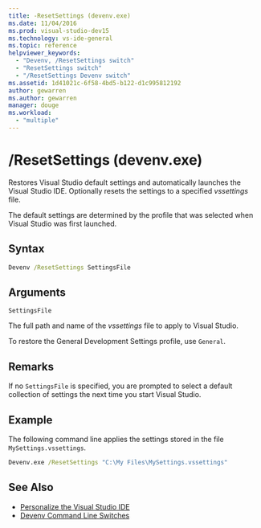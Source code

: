 ```yaml
---
title: -ResetSettings (devenv.exe)
ms.date: 11/04/2016
ms.prod: visual-studio-dev15
ms.technology: vs-ide-general
ms.topic: reference
helpviewer_keywords:
  - "Devenv, /ResetSettings switch"
  - "ResetSettings switch"
  - "/ResetSettings Devenv switch"
ms.assetid: 1d41021c-6f58-4bd5-b122-d1c995812192
author: gewarren
ms.author: gewarren
manager: douge
ms.workload:
  - "multiple"
---
```

# /ResetSettings (devenv.exe)

Restores Visual Studio default settings and automatically launches the Visual Studio IDE. Optionally resets the settings to a specified *vssettings* file.

The default settings are determined by the profile that was selected when Visual Studio was first launched.

## Syntax

```cmd
Devenv /ResetSettings SettingsFile
```

## Arguments

`SettingsFile`

The full path and name of the *vssettings* file to apply to Visual Studio.

To restore the General Development Settings profile, use `General`.

## Remarks

If no `SettingsFile` is specified, you are prompted to select a default collection of settings the next time you start Visual Studio.

## Example

The following command line applies the settings stored in the file `MySettings.vssettings`.

```cmd
Devenv.exe /ResetSettings "C:\My Files\MySettings.vssettings"
```

## See Also

- [Personalize the Visual Studio IDE](../../ide/personalizing-the-visual-studio-ide.md)
- [Devenv Command Line Switches](../../ide/reference/devenv-command-line-switches.md)